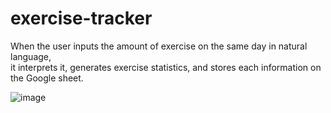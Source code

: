 # exercise-tracker

When the user inputs the amount of exercise on the same day in natural language,  
it interprets it, generates exercise statistics, and stores each information on the Google sheet.

<img alt="image" src="https://user-images.githubusercontent.com/33304846/156935830-142e8a49-e83c-4f10-99aa-113a6390edb7.png">
